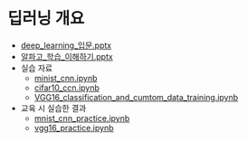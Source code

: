 # 딥러닝 개요

- [deep_learning_입문.pptx](deep_learning/deep_learning_입문.pptx)
- [알파고_학습_이해하기.pptx](deep_learning/알파고_학습_이해하기.pptx)
- 실습 자료
    - [minist_cnn.ipynb](deep_learning/minist_cnn.ipynb)
    - [cifar10_ccn.ipynb](deep_learning/cifar10_ccn.ipynb)
    - [VGG16_classification_and_cumtom_data_training.ipynb](deep_learning/VGG16_classification_and_cumtom_data_training.ipynb)
- 교육 시 실습한 결과
    - [mnist_cnn_practice.ipynb](deep_learning/mnist_cnn_practice.ipynb)
    - [vgg16_practice.ipynb](deep_learning/vgg16_practice.ipynb)
